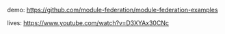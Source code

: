 demo:
https://github.com/module-federation/module-federation-examples



lives:
https://www.youtube.com/watch?v=D3XYAx30CNc